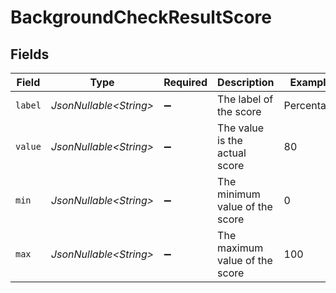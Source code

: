 # BackgroundCheckResultScore


## Fields

| Field                          | Type                           | Required                       | Description                    | Example                        |
| ------------------------------ | ------------------------------ | ------------------------------ | ------------------------------ | ------------------------------ |
| `label`                        | *JsonNullable\<String>*        | :heavy_minus_sign:             | The label of the score         | Percentage                     |
| `value`                        | *JsonNullable\<String>*        | :heavy_minus_sign:             | The value is the actual score  | 80                             |
| `min`                          | *JsonNullable\<String>*        | :heavy_minus_sign:             | The minimum value of the score | 0                              |
| `max`                          | *JsonNullable\<String>*        | :heavy_minus_sign:             | The maximum value of the score | 100                            |